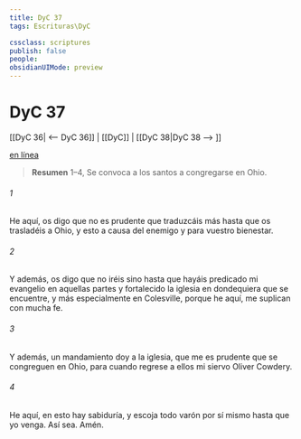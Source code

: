 ```yaml
---
title: DyC 37
tags: Escrituras\DyC

cssclass: scriptures
publish: false
people:
obsidianUIMode: preview
---
```


# DyC 37
[[DyC 36| <-- DyC 36]] | [[DyC]] | [[DyC 38|DyC 38 --> ]]

[en línea](https://churchofjesuschrist.org/study/scriptures/dc-testament/dc/37?lang=spa)

> __Resumen__
1–4, Se convoca a los santos a congregarse en Ohio.

###### 1 
He aquí, os digo que no es prudente que traduzcáis más hasta que os trasladéis a Ohio, y esto a causa del enemigo y para vuestro bienestar.

###### 2 
Y además, os digo que no iréis sino hasta que hayáis predicado mi evangelio en aquellas partes y fortalecido la iglesia en dondequiera que se encuentre, y más especialmente en Colesville, porque he aquí, me suplican con mucha fe.

###### 3 
Y además, un mandamiento doy a la iglesia, que me es prudente que se congreguen en Ohio, para cuando regrese a ellos mi siervo Oliver Cowdery.

###### 4 
He aquí, en esto hay sabiduría, y escoja todo varón por sí mismo hasta que yo venga. Así sea. Amén.

